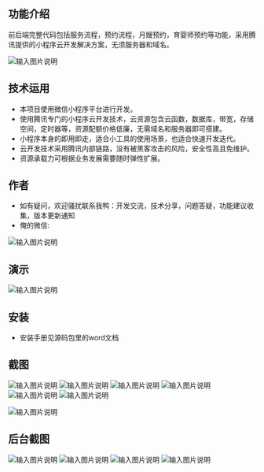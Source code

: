 ## 功能介绍 
    
前后端完整代码包括服务流程，预约流程，月嫂预约，育婴师预约等功能，采用腾讯提供的小程序云开发解决方案，无须服务器和域名。

 ![输入图片说明](demo/%E5%BE%AE%E4%BF%A1%E5%9B%BE%E7%89%87_20220227184959.png)


## 技术运用
- 本项目使用微信小程序平台进行开发。
- 使用腾讯专门的小程序云开发技术，云资源包含云函数，数据库，带宽，存储空间，定时器等，资源配额价格低廉，无需域名和服务器即可搭建。
- 小程序本身的即用即走，适合小工具的使用场景，也适合快速开发迭代。
- 云开发技术采用腾讯内部链路，没有被黑客攻击的风险，安全性高且免维护。
- 资源承载力可根据业务发展需要随时弹性扩展。  



## 作者
- 如有疑问，欢迎骚扰联系我鸭：开发交流，技术分享，问题答疑，功能建议收集，版本更新通知
- 俺的微信:

![输入图片说明](https://gitee.com/naive2021/smartcollege/raw/master/demo/author.jpg)



## 演示
 ![输入图片说明](demo/%E5%BE%AE%E4%BF%A1%E5%9B%BE%E7%89%87_20220227184959.png)
 




## 安装

- 安装手册见源码包里的word文档




## 截图
![输入图片说明](demo/%E9%A6%96%E9%A1%B5.png)
 ![输入图片说明](demo/%E6%97%A5%E7%A8%8B%E5%AE%89%E6%8E%92.png)
![输入图片说明](demo/%E8%AF%A6%E6%83%85.png)
![输入图片说明](demo/%E8%82%B2%E5%84%BF%E5%A6%99%E6%8B%9B.png)
![输入图片说明](demo/%E6%9C%88%E5%AB%82%E9%A2%84%E7%BA%A6.png)
![输入图片说明](demo/%E6%9C%8D%E5%8A%A1%E6%B5%81%E7%A8%8B.png)

![输入图片说明](demo/%E4%B8%AA%E4%BA%BA%E4%B8%AD%E5%BF%83.png)

## 后台截图
![输入图片说明](demo/%E5%90%8E%E5%8F%B0-%E7%AE%A1%E7%90%86.png)
![输入图片说明](demo/%E5%90%8E%E5%8F%B0-%E6%97%B6%E6%AE%B5.png)
![输入图片说明](demo/%E5%90%8E%E5%8F%B0-%E8%8F%9C%E5%8D%95.png)
![输入图片说明](demo/%E5%90%8E%E5%A4%A9-%E6%B7%BB%E5%8A%A0.png)